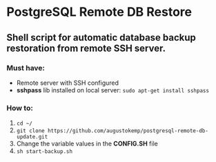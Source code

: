 # PostgreSQL Remote DB Restore
## Shell script for automatic database backup restoration from remote SSH server.

### Must have:
- Remote server with SSH configured
- **sshpass** lib installed on local server: ```sudo apt-get install sshpass```

### How to:
1. ```cd ~/```
2. ```git clone https://github.com/augustokemp/postgresql-remote-db-update.git```
3. Change the variable values in the **CONFIG.SH** file
4. ```sh start-backup.sh```
